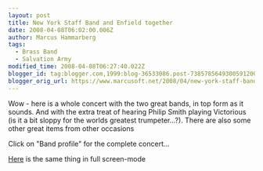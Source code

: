 ```yaml
---
layout: post
title: New York Staff Band and Enfield together
date: 2008-04-08T06:02:00.006Z
author: Marcus Hammarberg
tags:
  - Brass Band
  - Salvation Army
modified_time: 2008-04-08T06:27:40.022Z
blogger_id: tag:blogger.com,1999:blog-36533086.post-7385785649300591200
blogger_orig_url: https://www.marcusoft.net/2008/04/new-york-staff-band-and-enfield.html
---
```


Wow - here is a whole concert with the two great bands, in top form as it sounds. And with the extra treat of hearing Philip Smith playing Victorious (is it a bit sloppy for the worlds greatest trumpeter...?). There are also some other great items from other occasions

Click on "Band profile" for the complete concert...

[Here](http://www.nysb.org/SA_MediaPlayer.swf) is the same thing in full screen-mode
